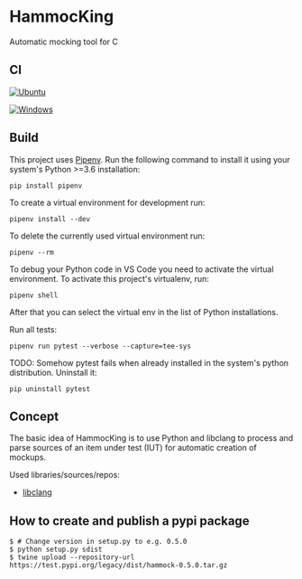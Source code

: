 # HammocKing

Automatic mocking tool for C

## CI

[![Ubuntu](https://github.com/avengineers/hammocking/actions/workflows/linux.yml/badge.svg)](https://github.com/avengineers/hammocking/actions/workflows/linux.yml)

[![Windows](https://github.com/avengineers/hammocking/actions/workflows/windows.yml/badge.svg)](https://github.com/avengineers/hammocking/actions/workflows/windows.yml)

## Build

This project uses [Pipenv](https://pypi.org/project/pipenv/). Run the following command to install it using your system's Python >=3.6 installation:

```shell
pip install pipenv
```

To create a virtual environment for development run:

```shell
pipenv install --dev
```

To delete the currently used virtual environment run:

```shell
pipenv --rm
```

To debug your Python code in VS Code you need to activate the virtual environment. To activate this project's virtualenv, run:

```shell
pipenv shell
```

After that you can select the virtual env in the list of Python installations.

Run all tests:

```shell
pipenv run pytest --verbose --capture=tee-sys
```

TODO: Somehow pytest fails when already installed in the system's python distribution. Uninstall it:

```shell
pip uninstall pytest
```

## Concept

The basic idea of HammocKing is to use Python and libclang to process and parse sources of an item under test (IUT) for automatic creation of mockups.

Used libraries/sources/repos:

* [libclang](https://libclang.readthedocs.io/en/latest/)


## How to create and publish a pypi package

```shell
$ # Change version in setup.py to e.g. 0.5.0
$ python setup.py sdist
$ twine upload --repository-url https://test.pypi.org/legacy/dist/hammock-0.5.0.tar.gz
```